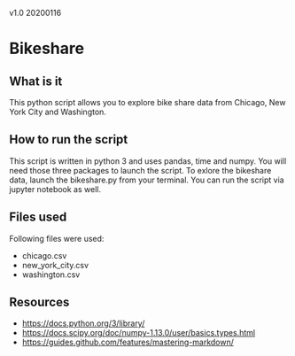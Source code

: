 v1.0 20200116

# Bikeshare

## What is it
This python script allows you to explore bike share data from Chicago, New York City and Washington.

## How to run the script
This script is written in python 3 and uses pandas, time and numpy. You will need those three packages to launch the script. To exlore the bikeshare data, launch the bikeshare.py from your terminal. You can run the script via jupyter notebook as well.

## Files used
Following files were used:
* chicago.csv
* new_york_city.csv
* washington.csv

## Resources
* https://docs.python.org/3/library/ 
* https://docs.scipy.org/doc/numpy-1.13.0/user/basics.types.html 
* https://guides.github.com/features/mastering-markdown/ 
